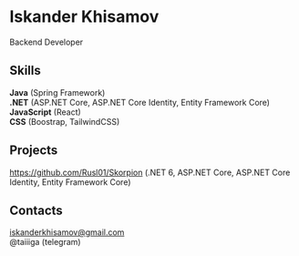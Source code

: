 # Iskander Khisamov
Backend Developer
## Skills
**Java** (Spring Framework)  
**.NET** (ASP.NET Core, ASP.NET Core Identity, Entity Framework Core)  
**JavaScript** (React)  
**CSS** (Boostrap, TailwindCSS)
## Projects
https://github.com/Rusl01/Skorpion (.NET 6, ASP.NET Core, ASP.NET Core Identity, Entity Framework Core)
## Contacts  
iskanderkhisamov@gmail.com  
@taiiiga (telegram)
